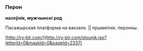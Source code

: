 ### Перон
**назоўнік, мужчынскі род**

Пасажырская платформа на вакзале. || прыметнік: перонны.

<a rel="author">[http://rv-blr.com/](http://rv-blr.com/slounik.jsp?letterId=0&maskId=0&pageId=2337)</a>
